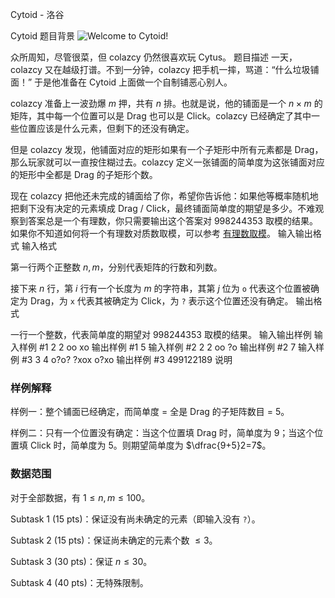 



Cytoid - 洛谷














Cytoid
题目背景
![Welcome to Cytoid!](https://cdn.luogu.com.cn/upload/image_hosting/zzg1blb0.png)

众所周知，尽管很菜，但 colazcy 仍然很喜欢玩 Cytus。
题目描述
一天，colazcy 又在越级打谱。不到一分钟，colazcy 把手机一摔，骂道：“什么垃圾铺面！” 于是他准备在 Cytoid 上面做一个自制铺恶心别人。

colazcy 准备上一波劲爆 $m$ 押，共有 $n$ 排。也就是说，他的铺面是一个 $n\times m$ 的矩阵，其中每一个位置可以是 Drag 也可以是 Click。colazcy 已经确定了其中一些位置应该是什么元素，但剩下的还没有确定。

但是 colazcy 发现，他铺面对应的矩形如果有一个子矩形中所有元素都是 Drag，那么玩家就可以一直按住糊过去。colazcy 定义一张铺面的简单度为这张铺面对应的矩形中全都是 Drag 的子矩形个数。

现在 colazcy 把他还未完成的铺面给了你，希望你告诉他：如果他等概率随机地把剩下没有决定的元素填成 Drag / Click，最终铺面简单度的期望是多少。不难观察到答案总是一个有理数，你只需要输出这个答案对 $998244353$ 取模的结果。如果你不知道如何将一个有理数对质数取模，可以参考 [有理数取模](https://www.luogu.com.cn/problem/P2613)。
输入输出格式
输入格式

第一行两个正整数 $n,m$，分别代表矩阵的行数和列数。

接下来 $n$ 行，第 $i$ 行有一个长度为 $m$ 的字符串，其第 $j$ 位为 `o` 代表这个位置被确定为 Drag，为 `x` 代表其被确定为 Click，为 `?` 表示这个位置还没有确定。
输出格式

一行一个整数，代表简单度的期望对 $998244353$ 取模的结果。
输入输出样例
输入样例 #1
2 2
oo
xo
输出样例 #1
5
输入样例 #2
2 2
oo
?o
输出样例 #2
7
输入样例 #3
3 4
o?o?
?xox
o?xo
输出样例 #3
499122189
说明
### 样例解释

样例一：整个铺面已经确定，而简单度 = 全是 Drag 的子矩阵数目 = $5$。

样例二：只有一个位置没有确定：当这个位置填 Drag 时，简单度为 $9$；当这个位置填 Click 时，简单度为 $5$。则期望简单度为 $\dfrac{9+5}2=7$。

### 数据范围

对于全部数据，有 $1\le n,m\le 100$。

Subtask 1 (15 pts)：保证没有尚未确定的元素（即输入没有 `?`）。

Subtask 2 (15 pts)：保证尚未确定的元素个数 $\le 3$。

Subtask 3 (30 pts)：保证 $n\le 30$。

Subtask 4 (40 pts)：无特殊限制。






